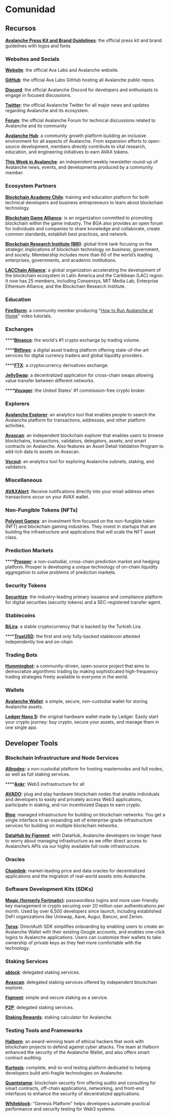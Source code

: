 # Comunidad


## Recursos

[**Avalanche Press Kit and Brand Guidelines**](https://support.avalabs.org/en/articles/4132288-ava-labs-and-avalanche-press-kit-and-brand-assets): the official press kit and brand guidelines with logos and fonts

### Websites and Socials

[**Website**](https://avax.network): the official Ava Labs and Avalanche website.

[**GitHub**](https://github.com/ava-labs): the official Ava Labs GitHub hosting all Avalanche public repos.

[**Discord**](https://chat.avax.network): the official Avalanche Discord for developers and enthusiasts to engage in focused discussions.

[**Twitter**](https://twitter.com/avalancheavax): the official Avalanche Twitter for all major news and updates regarding Avalanche and its ecosystem.

[**Forum**](https://forum.avax.network): the official Avalanche Forum for technical discussions related to Avalanche and its community

[**Avalanche Hub**](https://community.avax.network/accounts/login/?next=/): a community growth platform building an inclusive environment for all aspects of Avalanche. From expansion efforts to open-source development, members directly contribute to vital research, education, and engineering initiatives to earn AVAX tokens.

[**This Week in Avalanche**](https://weavax.substack.com/): an independent weekly newsletter round-up of Avalanche news, events, and developments produced by a community member.

### Ecosystem Partners

[**Blockchain Academy Chile**](https://www.blockchainacademy.cl/): training and education platform for both technical developers and business entrepreneurs to learn about blockchain technology.

[**Blockchain Game Alliance**](https://blockchaingamealliance.org/): is an organization committed to promoting blockchain within the game industry. The BGA also provides an open forum for individuals and companies to share knowledge and collaborate, create common standards, establish best practices, and network.

[**Blockchain Research Institute \(BRI\)**](https://www.blockchainresearchinstitute.org/): global think tank focusing on the strategic implications of blockchain technology on business, government, and society. Membership includes more than 60 of the world’s leading enterprises, governments, and academic institutions.

[**LACChain Alliance**](https://www.lacchain.net/home#/alliance): a global organization accelerating the development of the blockchain ecosystem in Latin America and the Caribbean \(LAC\) region. It now has 25 members, including Consensys, MIT Media Lab, Enterprise Ethereum Alliance, and the Blockchain Research Institute.

### Education

[**FireStorm**](https://www.youtube.com/channel/UC96iC-a7Ekk6GdaYhQ_mI-w): a community member producing "[How to Run Avalanche at Home](https://www.youtube.com/watch?v=kyHiLcw4Qg0&list=PLRjGGVtaMdsvR3OChEp4862V6fQyPYJ7T)" video tutorials.

### Exchanges

\*\*\*\*[**Binance**](https://www.binance.com): the world's \#1 crypto exchange by trading volume.

\*\*\*\*[**Bitfinex**](https://www.bitfinex.com): a digital asset trading platform offering state-of-the-art services for digital currency traders and global liquidity providers.

\*\*\*\*[**FTX**](https://ftx.com): a cryptocurrency derivatives exchange.

[**JellySwap**](https://jelly.market/): a decentralized application for cross-chain swaps allowing value transfer between different networks.

\*\*\*\*[**Voyager**](https://www.investvoyager.com): the United States' \#1 commission-free crypto broker.

### Explorers

[**Avalanche Explorer**](https://explorer.avax.network): an analytics tool that enables people to search the Avalanche platform for transactions, addresses, and other platform activities.

[**Avascan**](https://github.com/ava-labs/avalanche-docs/tree/94d2e4aeddbf91f89b830f9b44b4aa60089ac755/learn/www.avascan.info): an independent blockchain explorer that enables users to browse blockchains, transactions, validators, delegators, assets, and smart contracts on Avalanche. Also features an Asset Detail Validation Program to add rich data to assets on Avascan.

[**Vscout**](https://vscout.io): an analytics tool for exploring Avalanche subnets, staking, and validators.

### Miscellaneous

[**AVAXAlert**](https://avaxalert.com): Receive notifications directly into your email address when transactions occur on your AVAX wallet.

### Non-Fungible Tokens \(NFTs\)

[**Polyient Games**](https://www.polyient.games): an investment firm focused on the non-fungible token \(NFT\) and blockchain gaming industries. They invest in startups that are building the infrastructure and applications that will scale the NFT asset class.

### **Prediction Markets**

\*\*\*\*[**Prosper**](https://prosper.so/)**:** a non-custodial, cross-chain prediction market and hedging platform. Prosper is developing a unique technology of on-chain liquidity aggregation to solve problems of prediction markets.

### Security Tokens

[**Securitize**](https://www.securitize.io/): the industry-leading primary issuance and compliance platform for digital securities \(security tokens\) and a SEC-registered transfer agent.

### Stablecoins

[**BiLira**](https://www.bilira.co): a stable cryptocurrency that is backed by the Turkish Lira.

\*\*\*\*[**TrueUSD**](https://www.trusttoken.com): the first and only fully-backed stablecoin attested independently live and on-chain

### Trading Bots

[**Hummingbot**](https://hummingbot.io/)**:** a community-driven, open-source project that aims to democratize algorithmic trading by making sophisticated high-frequency trading strategies freely available to everyone in the world.

### Wallets

[**Avalanche Wallet**](https://wallet.avax.network): a simple, secure, non-custodial wallet for storing Avalanche assets.

[**Ledger Nano S**](https://shop.ledger.com/products/ledger-nano-s)**:** the original hardware wallet made by Ledger. Easily start your crypto journey: buy crypto, secure your assets, and manage them in one single app.

## Developer Tools

### Blockchain Infrastructure and Node Services

[**Allnodes**](https://www.allnodes.com)**:** a non-custodial platform for hosting masternodes and full nodes, as well as full staking services.

\*\*\*\*[**Ankr**](https://www.ankr.com): Web3 insfrastructure for all

[**AVADO**](https://ava.do/)**:** plug and play hardware blockchain nodes that enable individuals and developers to easily and privately access Web3 applications, participate in staking, and run incentivized Dapps to earn crypto.

[**Bloq**](https://www.bloq.com): managed infrastructure for building on blockchain networks. You get a single interface to an expanding set of enterprise-grade infrastructure services for building on multiple blockchain networks.

[**DataHub by Figment**](https://figment.io/datahub/avalanche/): with DataHub, Avalanche developers no longer have to worry about managing infrastructure as we offer direct access to Avalanche’s APIs via our highly available full node infrastructure.

### Oracles

[**Chainlink**](https://chain.link/): market-leading price and data oracles for decentralized applications and the migration of real-world assets onto Avalanche.

### Software Development Kits \(SDKs\)

[**Magic \(formerly Fortmatic\)**](https://magic.link/): passwordless logins and more user-friendly key management in crypto securing over 20 million user authentications per month. Used by over 6,500 developers since launch, including established DeFi organizations like Uniswap, Aave, Augur, Bancor, and Zerion.

[**Torus**](https://tor.us/): DirectAuth SDK simplifies onboarding by enabling users to create an Avalanche Wallet with their existing Google accounts, and enables one-click logins to Avalanche applications. Users can customize their wallets to take ownership of private keys as they feel more comfortable with the technology.

### Staking Services

[**ablock**](https://ablock.io/avalanche): delegated staking services.

[**Avascan**](https://blog.avascan.info/2020-10-14-avascan-validators-october-2020.html): delegated staking services offered by independent blockchain explorer.

[**Figment**](https://figment.io/): simple and secure staking as a service.

[**P2P**](https://p2p.org/avalanche): delegated staking services.

[**Staking Rewards**](https://www.stakingrewards.com/earn/avalanche): staking calculator for Avalanche.

### Testing Tools and Frameworks

[**Halborn**](https://halborn.com/): an award-winning team of ethical hackers that work with blockchain projects to defend against cyber attacks. The team at Halborn enhanced the security of the Avalanche Wallet, and also offers smart contract auditing.

[**Kurtosis**](https://github.com/ava-labs/avalanche-docs/tree/94d2e4aeddbf91f89b830f9b44b4aa60089ac755/learn/www.kurtosistech.com): complete, end-to-end testing platform dedicated to helping developers build anti-fragile technologies on Avalanche.

[**Quantstamp**](https://quantstamp.com/): blockchain security firm offering audits and consulting for smart contracts, off-chain applications, networking, and front-end interfaces to enhance the security of decentralized applications.

[**Whiteblock**](https://whiteblock.io/)**:** "Genesis Platform" helps developers automate practical performance and security testing for Web3 systems.

<!--stackedit_data:
eyJoaXN0b3J5IjpbLTExOTM4MzAwMDUsNTkxOTAxODg1LDEyMj
QzNDY1NjZdfQ==
-->